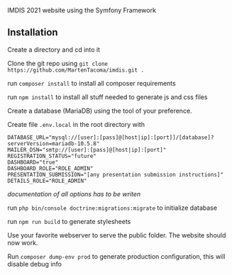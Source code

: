 IMDIS 2021 website using the Symfony Framework

## Installation

Create a directory and cd into it

Clone the git repo using `git clone https://github.com/MartenTacoma/imdis.git .`

run `composer install` to install all composer requirements

run `npm install` to install all stuff needed to generate js and css files

Create a database (MariaDB) using the tool of your preference.

Create file `.env.local` in the root directory with

```
DATABASE_URL="mysql://[user]:[pass]@[host|ip]:[port]]/[database]?serverVersion=mariadb-10.5.8"
MAILER_DSN="smtp://[user]:[pass]@[host|ip]:[port]"
REGISTRATION_STATUS="future"
DASHBOARD="true"
DASHBOARD_ROLE="ROLE_ADMIN"
PRESENTATION_SUBMISSION="[any presentation submission instructions]"
DETAILS_ROLE="ROLE_ADMIN"
```
*documentation of all options has to be writen*

run `php bin/console doctrine:migrations:migrate` to initialize database

run `npm run build` to generate stylesheets

Use your favorite webserver to serve the public folder. The website should now work.

Run `composer dump-env prod` to generate production configuration, this will disable debug info
